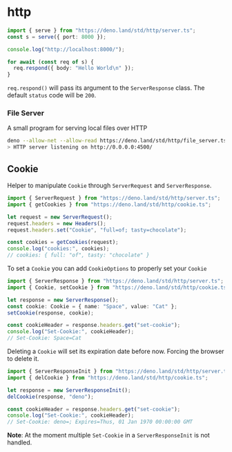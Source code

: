 # http

```typescript
import { serve } from "https://deno.land/std/http/server.ts";
const s = serve({ port: 8000 });

console.log("http://localhost:8000/");

for await (const req of s) {
  req.respond({ body: "Hello World\n" });
}
```

`req.respond()` will pass its argument to the `ServerResponse` class. The
default `status` code will be `200`.

### File Server

A small program for serving local files over HTTP

```sh
deno --allow-net --allow-read https://deno.land/std/http/file_server.ts
> HTTP server listening on http://0.0.0.0:4500/
```

## Cookie

Helper to manipulate `Cookie` through `ServerRequest` and `ServerResponse`.

```ts
import { ServerRequest } from "https://deno.land/std/http/server.ts";
import { getCookies } from "https://deno.land/std/http/cookie.ts";

let request = new ServerRequest();
request.headers = new Headers();
request.headers.set("Cookie", "full=of; tasty=chocolate");

const cookies = getCookies(request);
console.log("cookies:", cookies);
// cookies: { full: "of", tasty: "chocolate" }
```

To set a `Cookie` you can add `CookieOptions` to properly set your `Cookie`

```ts
import { ServerResponse } from "https://deno.land/std/http/server.ts";
import { Cookie, setCookie } from "https://deno.land/std/http/cookie.ts";

let response = new ServerResponse();
const cookie: Cookie = { name: "Space", value: "Cat" };
setCookie(response, cookie);

const cookieHeader = response.headers.get("set-cookie");
console.log("Set-Cookie:", cookieHeader);
// Set-Cookie: Space=Cat
```

Deleting a `Cookie` will set its expiration date before now. Forcing the browser
to delete it.

```ts
import { ServerResponseInit } from "https://deno.land/std/http/server.ts";
import { delCookie } from "https://deno.land/std/http/cookie.ts";

let response = new ServerResponseInit();
delCookie(response, "deno");

const cookieHeader = response.headers.get("set-cookie");
console.log("Set-Cookie:", cookieHeader);
// Set-Cookie: deno=; Expires=Thus, 01 Jan 1970 00:00:00 GMT
```

**Note**: At the moment multiple `Set-Cookie` in a `ServerResponseInit` is not
handled.
